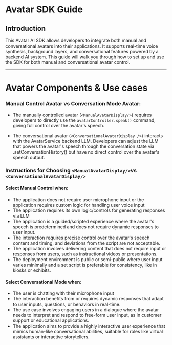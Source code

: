 # Avatar SDK Guide

## Introduction

This Avatar AI SDK allows developers to integrate both manual and conversational avatars into their applications. It supports real-time voice synthesis, background layers, and conversational features powered by a backend AI system. This guide will walk you through how to set up and use the SDK for both manual and conversational avatar control.

---

# Avatar Components & Use cases

### Manual Control Avatar vs Conversation Mode Avatar:

- The manually controlled avatar (`<ManualAvatarDisplay/>`) requires developers to directly use the `avatarController.speak()` command, giving full control over the avatar's speech.

- The conversational avatar (`<ConversationalAvatarDisplay />`) interacts with the AvatarService backend LLM. Developers can adjust the LLM that powers the avatar's speech through the conversation state via .setConversationHistory() but have no direct control over the avatar's speech output.

### Instructions for Choosing `<ManualAvatarDisplay/>`vs `<ConversationalAvatarDisplay/>`

#### **Select Manual Control when:**

- The application does not require user microphone input or the application requires custom logic for handling user voice input
- The application requires its own logic/controls for generating responses via LLM
- The application is a guided/scripted experience where the avatar's speech is predetermined and does not require dynamic responses to user input.
- The interaction requires precise control over the avatar's speech content and timing, and deviations from the script are not acceptable.
- The application involves delivering content that does not require input or responses from users, such as instructional videos or presentations.
- The deployment environment is public or semi-public where user input varies minimally and a set script is preferable for consistency, like in kiosks or exhibits.

#### **Select Conversational Mode when:**

- The user is chatting with their microphone input
- The interaction benefits from or requires dynamic responses that adapt to user inputs, questions, or behaviors in real-time.
- The use case involves engaging users in a dialogue where the avatar needs to interpret and respond to free-form user input, as in customer support or educational applications.
- The application aims to provide a highly interactive user experience that mimics human-like conversational abilities, suitable for roles like virtual assistants or interactive storytellers.

